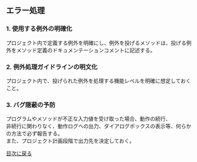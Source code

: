 ## エラー処理
### 1. 使用する例外の明確化
プロジェクト内で定義する例外を明確にし、例外を投げるメソッドは、投げる例外をメソッド定義のドキュメンテーションコメントに記述する。

### 2. 例外処理ガイドラインの明文化
プロジェクト内で、投げられた例外を処理する機能レベルを明確に想定しておくこと。

### 3. バグ隠蔽の予防
プログラムやメソッドが不正な入力値を受け取った場合、動作の続行、<br>
非続行に関わりなく、動作ログへの出力、ダイアログボックスの表示等、何らかの方法で必ず報告する。<br>
また、プロジェクト計画段階で出力先を決定しておく。

[目次に戻る](CONTENTS.md)
